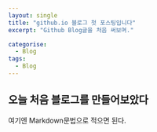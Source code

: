 ```yaml
---
layout: single
title: "github.io 블로그 첫 포스팅입니다"
excerpt: "Github Blog글을 처음 써보며."

categorise:
  - Blog
tags:
  - Blog
---
```


## 오늘 처음 블로그를 만들어보았다

여기엔 Markdown문법으로 적으면 된다.

